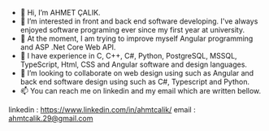 - 👋 Hi, I’m AHMET ÇALIK.
- 👀 I’m interested in front and back end software developing. I've always enjoyed software programing ever since my first year at university.
- 🌱 At the moment, I am trying to improve myself Angular programming and ASP .Net Core Web API.
- 🌱 I have experience in C, C++, C#, Python, PostgreSQL, MSSQL, TypeScript, Html, CSS and Angular software and design languages. 
- 💞️ I’m looking to collaborate on web design using such as Angular and back end software design using such as C#, Typescript and Python.
- 📫 You can reach me on linkedin and my email which are written bellow.

linkedin : https://www.linkedin.com/in/ahmtcalik/
email    : ahmtcalik.29@gmail.com
